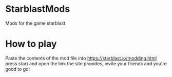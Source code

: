 # StarblastMods
Mods for the game starblast

# How to play
Paste the contents of the mod file into https://starblast.io/modding.html
press start and open the link the site provides,
invite your friends and you're good to go!
